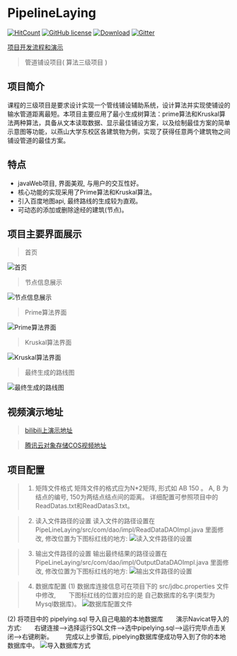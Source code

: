 # PipelineLaying

[![HitCount](http://hits.dwyl.io/fyf2016/PipelineLaying.svg)](http://hits.dwyl.io/fyf2016/PipelineLaying) [![GitHub license](https://img.shields.io/github/license/fyf2016/PipelineLaying.svg)](https://github.com/fyf2016/PipelineLaying/blob/master/LICENSE) [![Download](https://img.shields.io/badge/downloads-master-orange.svg)](https://codeload.github.com/PipelineLaying/zip/master) 
[![Gitter](https://img.shields.io/gitter/room/fyf2016/PipelineLaying.svg)](https://gitter.im/PipelineLaying/community?utm_source=share-link&utm_medium=link&utm_campaign=share-link)

[项目开发流程和演示](https://fyf2016.github.io/2018/07/22/%E7%AE%97%E6%B3%95%E4%B8%89%E7%BA%A7%E9%A1%B9%E7%9B%AE/)

>管道铺设项目( 算法三级项目 )

## 项目简介
课程的三级项目是要求设计实现一个管线铺设辅助系统，设计算法并实现使铺设的输水管道距离最短。本项目主要应用了最小生成树算法：prime算法和Kruskal算法两种算法，具备从文本读取数据、显示最佳铺设方案，以及绘制最佳方案的简单示意图等功能，以燕山大学东校区各建筑物为例，实现了获得任意两个建筑物之间铺设管道的最佳方案。

## 特点

- javaWeb项目, 界面美观, 与用户的交互性好。
- 核心功能的实现采用了Prime算法和Kruskal算法。
- 引入百度地图api, 最终路线的生成较为直观。
- 可动态的添加或删除途经的建筑(节点)。

## 项目主要界面展示
 >首页
 
![首页](https://fyf2016.github.io/images/project/arithmetic/index.png)
>节点信息展示

![节点信息展示](https://fyf2016.github.io/images/project/arithmetic/nodeMsg.png)
>Prime算法界面

![Prime算法界面](https://fyf2016.github.io/images/project/arithmetic/prime.png)
>Kruskal算法界面

![Kruskal算法界面](https://fyf2016.github.io/images/project/arithmetic/kruskal.png)
>最终生成的路线图

![最终生成的路线图](https://fyf2016.github.io/images/project/arithmetic/map.png)

## 视频演示地址
> [bilibili上演示地址](https://www.bilibili.com/video/av40697433/)

> [腾讯云对象存储COS视频地址](https://video-1254265973.cos.ap-beijing.myqcloud.com/arithmetic.mp4)

## 项目配置
> 1. 矩阵文件格式
矩阵文件的格式应为N*2矩阵, 形式如 AB 150 。 A, B 为结点的编号, 150为两结点结点间的距离。
详细配置可参照项目中的ReadDatas.txt和ReadDatas3.txt。

 > 2. 读入文件路径的设置
读入文件的路径设置在 PipeLineLaying/src/com/dao/impl/ReadDataDAOImpl.java 里面修改,
修改位置为下图标红线的地方:
![读入文件路径的设置](https://fyf2016.github.io/images/project/arithmetic/readPath.png)

> 3. 输出文件路径的设置
输出最终结果的路径设置在 PipeLineLaying/src/com/dao/impl/OutputDataDAOImpl.java 里面修改,
修改位置为下图标红线的地方:
![输出文件路径的设置](https://fyf2016.github.io/images/project/arithmetic/outputPath.png)

> 4. 数据库配置
(1) 数据库连接信息可在项目下的 src/jdbc.properties 文件中修改,
    下图标红线的位置对应的是 自己数据库的名字(类型为Mysql数据库)。
![数据库配置文件](https://fyf2016.github.io/images/project/arithmetic/jdbc.png)

(2) 将项目中的 pipelying.sql 导入自己电脑的本地数据库
    演示Navicat导入的方式:
    右键连接–>选择运行SQL文件–>选中pipelying.sql–>运行完毕点击关闭–>右键刷新。
    完成以上步骤后, pipelying数据库便成功导入到了你的本地数据库中。
 ![导入数据库方式](https://fyf2016.github.io/images/project/arithmetic/database.png)



